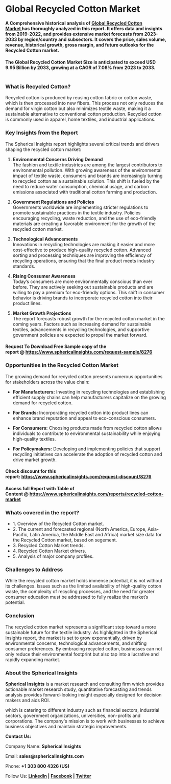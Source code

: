 <h1 class="news-post-title">Global Recycled Cotton Market</h1>
<p><strong>A Comprehensive historical analysis of&nbsp;<a href="https://www.sphericalinsights.com/reports/recycled-cotton-market" target="_blank" rel="noreferrer noopener">Global Recycled Cotton Market&nbsp;</a>has thoroughly analyzed in this report. It offers data and insights from 2019-2022, and provides extensive market forecasts from 2023-2033 by region/country and subsectors. It covers the price, sales volume, revenue, historical growth, gross margin, and future outlooks for the Recycled Cotton market.</strong></p>
<h4><strong>The Global Recycled Cotton Market Size is anticipated to exceed USD 9.95 Billion by 2033, growing at a CAGR of 7.08% from 2023 to 2033.</strong></h4>
<p><strong><img src="https://www.sphericalinsights.com/images/rd/global-recycled-cotton-market.png" alt="" /></strong></p>
<h3>What is Recycled Cotton?</h3>
<p>Recycled cotton is produced by reusing cotton fabric or cotton waste, which is then processed into new fibers. This process not only reduces the demand for virgin cotton but also minimizes textile waste, making it a sustainable alternative to conventional cotton production. Recycled cotton is commonly used in apparel, home textiles, and industrial applications.</p>
<h3>Key Insights from the Report</h3>
<p>The Spherical Insights report highlights several critical trends and drivers shaping the recycled cotton market:</p>
<ol>
<li>
<p><strong>Environmental Concerns Driving Demand</strong><br />The fashion and textile industries are among the largest contributors to environmental pollution. With growing awareness of the environmental impact of textile waste, consumers and brands are increasingly turning to recycled cotton as a sustainable solution. This shift is fueled by the need to reduce water consumption, chemical usage, and carbon emissions associated with traditional cotton farming and production.</p>
</li>
<li>
<p><strong>Government Regulations and Policies</strong><br />Governments worldwide are implementing stricter regulations to promote sustainable practices in the textile industry. Policies encouraging recycling, waste reduction, and the use of eco-friendly materials are creating a favorable environment for the growth of the recycled cotton market.</p>
</li>
<li>
<p><strong>Technological Advancements</strong><br />Innovations in recycling technologies are making it easier and more cost-effective to produce high-quality recycled cotton. Advanced sorting and processing techniques are improving the efficiency of recycling operations, ensuring that the final product meets industry standards.</p>
</li>
<li>
<p><strong>Rising Consumer Awareness</strong><br />Today&rsquo;s consumers are more environmentally conscious than ever before. They are actively seeking out sustainable products and are willing to pay a premium for eco-friendly options. This shift in consumer behavior is driving brands to incorporate recycled cotton into their product lines.</p>
</li>
<li>
<p><strong>Market Growth Projections</strong><br />The report forecasts robust growth for the recycled cotton market in the coming years. Factors such as increasing demand for sustainable textiles, advancements in recycling technologies, and supportive government policies are expected to propel the market forward.</p>
</li>
</ol>
<h4>Request To Download Free Sample copy of the report&nbsp;@&nbsp;<a href="https://www.sphericalinsights.com/request-sample/8276">https://www.sphericalinsights.com/request-sample/8276</a></h4>
<h3>Opportunities in the Recycled Cotton Market</h3>
<p>The growing demand for recycled cotton presents numerous opportunities for stakeholders across the value chain:</p>
<ul>
<li>
<p><strong>For Manufacturers:</strong>&nbsp;Investing in recycling technologies and establishing efficient supply chains can help manufacturers capitalize on the growing demand for recycled cotton.</p>
</li>
<li>
<p><strong>For Brands:</strong>&nbsp;Incorporating recycled cotton into product lines can enhance brand reputation and appeal to eco-conscious consumers.</p>
</li>
<li>
<p><strong>For Consumers:</strong>&nbsp;Choosing products made from recycled cotton allows individuals to contribute to environmental sustainability while enjoying high-quality textiles.</p>
</li>
<li>
<p><strong>For Policymakers:</strong>&nbsp;Developing and implementing policies that support recycling initiatives can accelerate the adoption of recycled cotton and drive market growth.</p>
</li>
</ul>
<h4>Check discount for this report:&nbsp;<a href="https://www.sphericalinsights.com/request-discount/8276">https://www.sphericalinsights.com/request-discount/8276</a></h4>
<h4>Access full Report with Table of Content&nbsp;@&nbsp;<a href="https://www.sphericalinsights.com/reports/recycled-cotton-market">https://www.sphericalinsights.com/reports/recycled-cotton-market</a>&nbsp;</h4>
<h3><strong>Whats covered in the report?</strong></h3>
<ul>
<li>1. Overview of the Recycled Cotton market.</li>
<li>2. The current and forecasted regional (North America, Europe, Asia-Pacific, Latin America, the Middle East and Africa) market size data for the Recycled Cotton market, based on segement.</li>
<li>3. Recycled Cotton Market trends.</li>
<li>4. Recycled Cotton Market drivers.</li>
<li>5. Analysis of major company profiles.</li>
</ul>
<h3>Challenges to Address</h3>
<p>While the recycled cotton market holds immense potential, it is not without its challenges. Issues such as the limited availability of high-quality cotton waste, the complexity of recycling processes, and the need for greater consumer education must be addressed to fully realize the market&rsquo;s potential.</p>
<h3>Conclusion</h3>
<p>The recycled cotton market represents a significant step toward a more sustainable future for the textile industry. As highlighted in the Spherical Insights report, the market is set to grow exponentially, driven by environmental concerns, technological advancements, and shifting consumer preferences. By embracing recycled cotton, businesses can not only reduce their environmental footprint but also tap into a lucrative and rapidly expanding market.</p>
<h3><strong>About the Spherical Insights</strong></h3>
<p><strong>Spherical Insights</strong>&nbsp;is a market research and consulting firm which provides actionable market research study, quantitative forecasting and trends analysis provides forward-looking insight especially designed for decision makers and aids ROI.</p>
<p>which is catering to different industry such as financial sectors, industrial sectors, government organizations, universities, non-profits and corporations. The company's mission is to work with businesses to achieve business objectives and maintain strategic improvements.</p>
<p><strong>Contact Us:</strong></p>
<p>Company Name:&nbsp;<strong>Spherical Insights</strong></p>
<p>Email:&nbsp;<strong>sales@sphericalinsights.com</strong></p>
<p>Phone:&nbsp;<strong>+1 303 800 4326 (US)</strong></p>
<p>Follow Us:&nbsp;<strong><a href="https://www.linkedin.com/company/spherical-insight/"><u>LinkedIn</u></a>&nbsp;|&nbsp;<a href="https://www.facebook.com/sphericalinsights22"><u>Facebook</u></a>&nbsp;|&nbsp;<a href="https://twitter.com/SInsights_US"><u>Twitter</u></a></strong></p>

